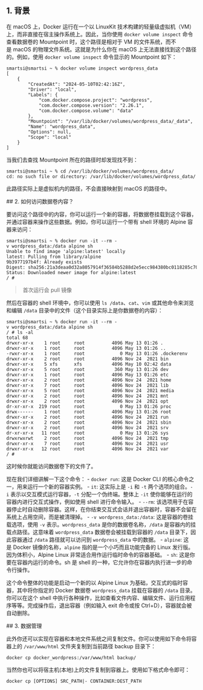 ## 1. 背景

在 macOS 上，Docker 运行在一个以 LinuxKit 技术构建的轻量级虚拟机（VM）上，而非直接在宿主操作系统上。因此，当你使用 `docker volume inspect` 命令查看数据卷的 Mountpoint 时，这个路径是相对于 VM 的文件系统，而不是 macOS 的物理文件系统。这就是为什么你在 macOS 上无法直接找到这个路径的。例如，使用 `docker volume inspect` 命令显示的 Mountpoint 如下：
```shell
smartsi@smartsi ~ % docker volume inspect wordpress_data
[
    {
        "CreatedAt": "2024-05-10T02:42:16Z",
        "Driver": "local",
        "Labels": {
            "com.docker.compose.project": "wordpress",
            "com.docker.compose.version": "2.26.1",
            "com.docker.compose.volume": "data"
        },
        "Mountpoint": "/var/lib/docker/volumes/wordpress_data/_data",
        "Name": "wordpress_data",
        "Options": null,
        "Scope": "local"
    }
]
```
当我们去查找 Mountpoint 所在的路径时却发现找不到：
```
smartsi@smartsi ~ % cd /var/lib/docker/volumes/wordpress_data/
cd: no such file or directory: /var/lib/docker/volumes/wordpress_data/
```
此路径实际上是虚拟机内的路径，不会直接映射到 macOS 的路径中。

## 2. 如何访问数据卷内容？

要访问这个路径中的内容，你可以运行一个新的容器，将数据卷挂载到这个容器，并通过容器来操作这些数据。例如，你可以运行一个带有 shell 环境的 Alpine 容器来访问：
```shell
smartsi@smartsi ~ % docker run -it --rm -v wordpress_data:/data alpine sh
Unable to find image 'alpine:latest' locally
latest: Pulling from library/alpine
9b3977197b4f: Already exists
Digest: sha256:21a3deaa0d32a8057914f36584b5288d2e5ecc984380bc0118285c70fa8c9300
Status: Downloaded newer image for alpine:latest
/ #
```
> 首次运行会 pull 镜像

然后在容器的 shell 环境中，你可以使用 `ls /data`、`cat`、`vim` 或其他命令来浏览和编辑 `/data` 目录中的文件（这个目录实际上是你数据卷的内容）：
```shell
smartsi@smartsi ~ % docker run -it --rm -v wordpress_data:/data alpine sh
/ # ls -al
total 68
drwxr-xr-x    1 root     root          4096 May 13 01:26 .
drwxr-xr-x    1 root     root          4096 May 13 01:26 ..
-rwxr-xr-x    1 root     root             0 May 13 01:26 .dockerenv
drwxr-xr-x    2 root     root          4096 Nov 24  2021 bin
drwxr-xr-x    5 xfs      xfs           4096 May 10 02:42 data
drwxr-xr-x    5 root     root           360 May 13 01:26 dev
drwxr-xr-x    1 root     root          4096 May 13 01:26 etc
drwxr-xr-x    2 root     root          4096 Nov 24  2021 home
drwxr-xr-x    7 root     root          4096 Nov 24  2021 lib
drwxr-xr-x    5 root     root          4096 Nov 24  2021 media
drwxr-xr-x    2 root     root          4096 Nov 24  2021 mnt
drwxr-xr-x    2 root     root          4096 Nov 24  2021 opt
dr-xr-xr-x  219 root     root             0 May 13 01:26 proc
drwx------    1 root     root          4096 May 13 01:26 root
drwxr-xr-x    2 root     root          4096 Nov 24  2021 run
drwxr-xr-x    2 root     root          4096 Nov 24  2021 sbin
drwxr-xr-x    2 root     root          4096 Nov 24  2021 srv
dr-xr-xr-x   11 root     root             0 May 13 01:26 sys
drwxrwxrwt    2 root     root          4096 Nov 24  2021 tmp
drwxr-xr-x    7 root     root          4096 Nov 24  2021 usr
drwxr-xr-x   12 root     root          4096 Nov 24  2021 var
/ #
```
这时候你就能访问数据卷下的文件了。

现在我们详细讲解一下这个命令：
- `docker run`: 这是 Docker CLI 的核心命令之一，用来运行一个新的容器实例。
- `it`: 这实际上是 `-i` 和 `-t` 两个选项的组合。`-i` 表示以交互模式运行容器，`-t` 分配一个伪终端。整体上 `-it` 使你能够在运行的容器内进行交互式操作，例如使用 shell 进行命令输入。
- `--rm`: 该选项用于在容器停止时自动删除容器。这样，在你结束交互式会话并退出容器时，容器不会留在系统上占用空间，而是被清理掉。
- `-v wordpress_data:/data`: 这是容器的卷挂载选项，使用 `-v` 表示。`wordpress_data` 是你的数据卷名称，`/data` 是容器内的挂载点路径。这意味着 `wordpress_data` 数据卷会被挂载到容器的 `/data` 目录下，因此容器通过 `/data` 路径就可以访问到 `wordpress_data` 中的数据。
- `alpine`: 这是 Docker 镜像的名称，`alpine` 指的是一个小巧而且功能完备的 Linux 发行版。因为体积小，Alpine Linux 非常适合用作运行临时命令的容器基础。
- `sh`: 这是你要在容器内运行的命令。sh 是 shell 的一种，它允许你在容器内执行进一步的命令行操作。

这个命令整体的功能是启动一个新的以 Alpine Linux 为基础，交互式的临时容器，其中将你指定的 Docker 数据卷 `wordpress_data` 挂载在容器的 `/data` 目录。你可以在这个 shell 中执行各种操作，比如查看文件内容、编辑文件、运行应用程序等等。完成操作后，退出容器（例如输入 exit 命令或按 Ctrl+D），容器就会被自动删除。

## 3. 数据管理

此外你还可以实现在容器和本地文件系统之间复制文件。你可以使用如下命令将容器上的 `/var/www/html` 文件夹复制到当前路径 backup 目录下：
```shell
docker cp docker_wordpress:/var/www/html backup/
```
当然你也可以将宿主机(本地)上的文件复制到容器上。使用如下格式命令即可：
```shell
docker cp [OPTIONS] SRC_PATH|- CONTAINER:DEST_PATH
```
